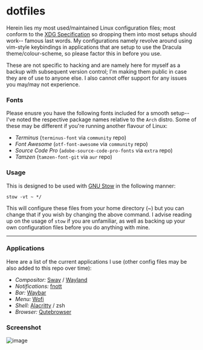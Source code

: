 # dotfiles

Herein lies my most used/maintained Linux configuration files; most conform to the [XDG Specification](https://wiki.archlinux.org/title/XDG_Base_Directory) so dropping them into most setups should work-- famous last words. My configurations namely revolve around using vim-style keybindings in applications that are setup to use the Dracula theme/colour-scheme, so please factor this in before you use.

These are not specific to hacking and are namely here for myself as a backup with subsequent version control; I'm making them public in case they are of use to anyone else. I also cannot offer support for any issues you may/may not experience.

### Fonts

Please enusre you have the following fonts included for a smooth setup-- I've noted the respective package names relative to the `Arch` distro. Some of these may be different if you're running another flavour of Linux:

- *Terminus* (`terminus-font` via `community` repo)
- *Font Awesome* (`otf-font-awesome` via `community` repo)
- *Source Code Pro* (`adobe-source-code-pro-fonts` via `extra` repo)
- *Tamzen* (`tamzen-font-git` via `aur` repo)

### Usage

This is designed to be used with [GNU Stow](https://www.gnu.org/software/stow/) in the following manner:

`stow -vt ~ */`

This will configure these files from your home directory (~) but you can change that if you wish by changing the above command. I advise reading up on the usage of `stow` if you are unfamiliar, as well as backing up your own configuration files before you do anything with mine.

***

### Applications

Here are a list of the current applications I use (other config files may be also added to this repo over time):

- *Compositor:* [Sway](https://github.com/swaywm/sway) / [Wayland](https://github.com/wayland-project/wayland)
- *Notifications:* [fnott](https://gitlab.com/dnkl/fnott)
- *Bar:* [Waybar](https://github.com/Alexays/Waybar)
- *Menu:* [Wofi](https://hg.sr.ht/~scoopta/wofi)
- *Shell:* [Alacritty](https://github.com/alacritty/alacritty) / zsh
- *Browser:* [Qutebrowser](https://github.com/qutebrowser/qutebrowser)

### Screenshot

![image](https://user-images.githubusercontent.com/62815243/120772614-65a2ff00-c518-11eb-896a-a9843a057b83.png)
